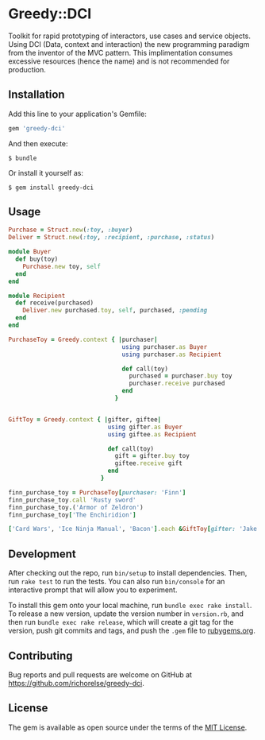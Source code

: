 # Greedy::DCI

Toolkit for rapid prototyping of interactors, use cases and service objects. Using DCI (Data, context and interaction) 
the new programming paradigm from the inventor of the MVC pattern. This implimentation consumes excessive resources (hence the name) 
and is not recommended for production.

## Installation

Add this line to your application's Gemfile:

```ruby
gem 'greedy-dci'
```

And then execute:

    $ bundle

Or install it yourself as:

    $ gem install greedy-dci

## Usage


```ruby
Purchase = Struct.new(:toy, :buyer)
Deliver = Struct.new(:toy, :recipient, :purchase, :status)

module Buyer
  def buy(toy)
    Purchase.new toy, self
  end
end

module Recipient
  def receive(purchased)
    Deliver.new purchased.toy, self, purchased, :pending
  end
end

PurchaseToy = Greedy.context { |purchaser|
                                using purchaser.as Buyer
                                using purchaser.as Recipient

                                def call(toy)
                                  purchased = purchaser.buy toy
                                  purchaser.receive purchased
                                end
                              }


GiftToy = Greedy.context { |gifter, giftee|
                            using gifter.as Buyer
                            using giftee.as Recipient

                            def call(toy)
                              gift = gifter.buy toy
                              giftee.receive gift
                            end
                          }

finn_purchase_toy = PurchaseToy[purchaser: 'Finn']
finn_purchase_toy.call 'Rusty sword'
finn_purchase_toy.('Armor of Zeldron')
finn_purchase_toy['The Enchiridion']

['Card Wars', 'Ice Ninja Manual', 'Bacon'].each &GiftToy[gifter: 'Jake', giftee: 'Finn']
```

## Development

After checking out the repo, run `bin/setup` to install dependencies. Then, run `rake test` to run the tests. You can also run `bin/console` for an interactive prompt that will allow you to experiment.

To install this gem onto your local machine, run `bundle exec rake install`. To release a new version, update the version number in `version.rb`, and then run `bundle exec rake release`, which will create a git tag for the version, push git commits and tags, and push the `.gem` file to [rubygems.org](https://rubygems.org).

## Contributing

Bug reports and pull requests are welcome on GitHub at https://github.com/richorelse/greedy-dci.


## License

The gem is available as open source under the terms of the [MIT License](http://opensource.org/licenses/MIT).

